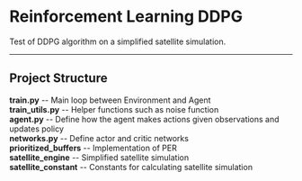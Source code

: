 # Reinforcement Learning DDPG

Test of DDPG algorithm on a simplified satellite simulation.

---
## Project Structure

**train.py** -- Main loop between Environment and Agent   
**train_utils.py** -- Helper functions such as noise function       
**agent.py** -- Define how the agent makes actions given observations and updates policy         
**networks.py** -- Define actor and critic networks   
**prioritized_buffers** -- Implementation of PER   
**satellite_engine** -- Simplified satellite simulation   
**satellite_constant** -- Constants for calculating satellite simulation   
